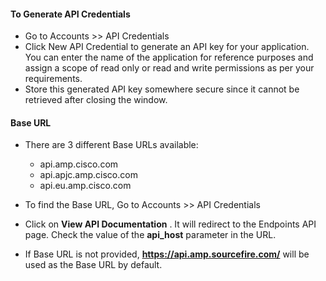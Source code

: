 [comment]: # " File: readme.md"
[comment]: # "  Copyright (c) 2016-2021 Splunk Inc."
[comment]: # ""
[comment]: # "Licensed under the Apache License, Version 2.0 (the 'License');"
[comment]: # "you may not use this file except in compliance with the License."
[comment]: # "You may obtain a copy of the License at"
[comment]: # ""
[comment]: # "    http://www.apache.org/licenses/LICENSE-2.0"
[comment]: # ""
[comment]: # "Unless required by applicable law or agreed to in writing, software distributed under"
[comment]: # "the License is distributed on an 'AS IS' BASIS, WITHOUT WARRANTIES OR CONDITIONS OF ANY KIND,"
[comment]: # "either express or implied. See the License for the specific language governing permissions"
[comment]: # "and limitations under the License."
[comment]: # ""
#### To Generate API Credentials

-   Go to Accounts \>\> API Credentials
-   Click New API Credential to generate an API key for your application. You can enter the name of
    the application for reference purposes and assign a scope of read only or read and write
    permissions as per your requirements.
-   Store this generated API key somewhere secure since it cannot be retrieved after closing the
    window.

#### Base URL

-   There are 3 different Base URLs available:

      

    -   api.amp.cisco.com
    -   api.apjc.amp.cisco.com
    -   api.eu.amp.cisco.com

-   To find the Base URL, Go to Accounts \>\> API Credentials

-   Click on **View API Documentation** . It will redirect to the Endpoints API page. Check the
    value of the **api_host** parameter in the URL.

-   If Base URL is not provided, **https://api.amp.sourcefire.com/** will be used as the Base URL by
    default.

